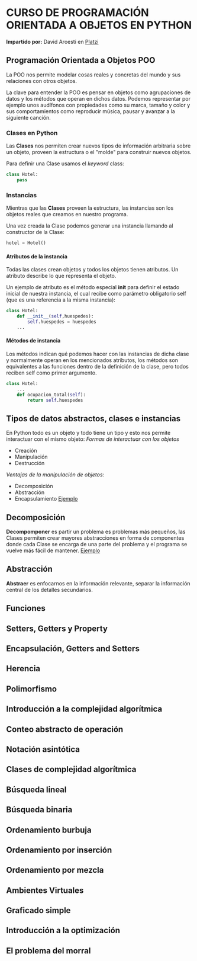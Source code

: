 # CURSO DE PROGRAMACIÓN ORIENTADA A OBJETOS EN PYTHON
**Impartido por:** David Aroesti en [Platzi](https://platzi.com/profesores/jdaroesti/)

## Programación Orientada a Objetos POO
La POO nos permite modelar cosas reales y concretas del mundo y sus relaciones con otros objetos.

La clave para entender la POO es pensar en objetos como agrupaciones de datos y los métodos que operan en dichos datos.
Podemos representar por ejemplo unos audífonos con propiedades como su marca, tamaño y color y sus comportamientos como  reproducir música, pausar y avanzar a la siguiente canción.

### Clases en Python
Las **Clases** nos permiten crear nuevos tipos de información arbitraria sobre un objeto, proveen la estructura o el "molde" para construir nuevos objetos.

Para definir una Clase usamos el *keyword* class:
```Python
class Hotel:
    pass
```

### Instancias
Mientras que las **Clases** proveen la estructura, las instancias son los objetos reales que creamos en nuestro programa.

Una vez creada la Clase podemos generar una instancia llamando al constructor de la Clase:
```Python
hotel = Hotel()
```

#### Atributos de la instancia
Todas las clases crean objetos y todos los objetos tienen atributos. Un atributo describe lo que representa el objeto.

Un ejemplo de atributo es el método especial __init__ para definir el estado inicial de nuestra instancia, el cual recibe como parámetro obligatorio self (que es una referencia a la misma instancia):
```Python
class Hotel:
    def __init__(self,huespedes):
        self.huespedes = huespedes
    ...
```
#### Métodos de instancia
Los métodos indican qué podemos hacer con las instancias de dicha clase y normalmente operan en los mencionados atributos, los métodos son equivalentes a las funciones dentro de la definición de la clase, pero todos reciben self como primer argumento.
```Python
class Hotel:
    ...
    def ocupacion_total(self):
        return self.huespedes
```

## Tipos de datos abstractos, clases e instancias
En Python todo es un objeto y todo tiene un tipo y esto nos permite interactuar con el mismo objeto:
*Formas de interactuar con los objetos*
- Creación 
- Manipulación
- Destrucción

*Ventajas de la manipulación de objetos:*
- Decomposición
- Abstracción
- Encapsulamiento
[Ejemplo](https://github.com/danielcaamal/personalProjects/tree/master/Curso-de-POO-Python/instancias.py)

## Decomposición
**Decompomponer** es partir un problema es problemas más pequeños, las Clases permiten crear mayores abstracciones en forma de componentes donde cada Clase se encarga de una parte del problema y el programa se vuelve más fácil de mantener.
[Ejemplo](https://github.com/danielcaamal/personalProjects/tree/master/Curso-de-POO-Python/decomposicion.py)

## Abstracción
**Abstraer** es enfocarnos en la información relevante, separar la información central de los detalles secundarios.


## Funciones

## Setters, Getters y Property

## Encapsulación, Getters and Setters

## Herencia

## Polimorfismo

## Introducción a la complejidad algorítmica

## Conteo abstracto de operación

## Notación asintótica

## Clases de complejidad algorítmica

## Búsqueda lineal

## Búsqueda binaria

## Ordenamiento burbuja

## Ordenamiento por inserción

## Ordenamiento por mezcla

## Ambientes Virtuales

## Graficado simple

## Introducción a la optimización

## El problema del morral
